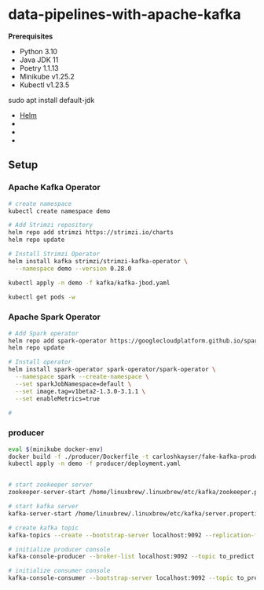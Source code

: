 # data-pipelines-with-apache-kafka

**Prerequisites**

- Python 3.10
- Java JDK 11
- Poetry 1.1.13
- Minikube v1.25.2
- Kubectl v1.23.5




sudo apt install default-jdk

- [Helm](https://helm.sh/docs/intro/install/)
- []()
- []()
- []()

## Setup

### Apache Kafka Operator

```sh
# create namespace
kubectl create namespace demo

# Add Strimzi repository
helm repo add strimzi https://strimzi.io/charts
helm repo update

# Install Strimzi Operator
helm install kafka strimzi/strimzi-kafka-operator \
  --namespace demo --version 0.28.0

kubectl apply -n demo -f kafka/kafka-jbod.yaml

kubectl get pods -w
```

### Apache Spark Operator

```sh
# Add Spark operator
helm repo add spark-operator https://googlecloudplatform.github.io/spark-on-k8s-operator
helm repo update

# Install operator
helm install spark-operator spark-operator/spark-operator \
  --namespace spark --create-namespace \
  --set sparkJobNamespace=default \
  --set image.tag=v1beta2-1.3.0-3.1.1 \
  --set enableMetrics=true

# 

```














### producer

```sh
eval $(minikube docker-env)
docker build -f ./producer/Dockerfile -t carloshkayser/fake-kafka-producer:latest .
kubectl apply -n demo -f producer/deployment.yaml
```










```sh

# start zookeeper server
zookeeper-server-start /home/linuxbrew/.linuxbrew/etc/kafka/zookeeper.properties &

# start kafka server
kafka-server-start /home/linuxbrew/.linuxbrew/etc/kafka/server.properties &

# create kafka topic
kafka-topics --create --bootstrap-server localhost:9092 --replication-factor 1 --partitions 1 --topic to_predict

# initialize producer console
kafka-console-producer --broker-list localhost:9092 --topic to_predict

# initialize consumer console
kafka-console-consumer --bootstrap-server localhost:9092 --topic to_predict --from-beginning
```